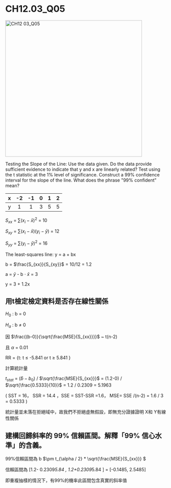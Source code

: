 # CH12.03_Q05 #

<img width="428" alt="CH12 03_Q05" src="https://github.com/user-attachments/assets/11168fe9-dcbb-46ac-b662-623354366268" />

Testing the Slope of the Line: Use the data given. Do the data provide sufficient evidence to indicate that y and x are linearly related? Test using the t statistic at the 1% level of significance. Construct a 99% confidence interval for the slope of the line. What does the phrase "99% confident" mean?

| x | -2 | -1 | 0 | 1 | 2 |
|:-:|:--:|:--:|:-:|:-:|:-:|
| y | 1  | 1  | 3 | 5 | 5 |


$S_{xx}$ = $\sum{(x_i-\bar{x})^2}$ = 10

$S_{xy}$ = $\sum{(x_i-\bar{x})(y_i-\bar{y})}$ = 12

$S_{yy}$ = $\sum{(y_i-\bar{y})^2}$ = 16


The least-squares line: y = a + bx 

b = $\frac{S_{xx}}{S_{xy}}$ = 10/12 = 1.2

a = $\bar{y}$ - b $\cdot$ $\bar{x}$ = 3

y = 3 + 1.2x



用t檢定檢定資料是否存在線性關係
---
$H_0$ : b = 0

$H_a$ : b $\ne$ 0

因 $\frac{(b-0)}{\sqrt{\frac{MSE}{S_{xx}}}}$  ~ t(n-2)

且 $\alpha$ = 0.01

RR = {t: t $\le$ -5.841 or t $\ge$ 5.841  }

計算統計量

$t_{stat}$ = $(\hat{b}-b_0)$ / $\sqrt{\frac{MSE}{S_{xx}}}$ = (1.2-0) / $\sqrt{\frac{0.5333}{10}}$ = 1.2 / 0.2309 = 5.1963

( SST = 16， SSR = 14.4 ，SSE = SST-SSR =1.6， MSE= SSE /(n-2) = 1.6 / 3 = 0.5333 )

統計量並未落在拒絕域中，故我們不拒絕虛無假設，即無充分證據證明 X和 Y有線性關係


建構回歸斜率的 99% 信賴區間。解釋「99% 信心水準」的含義。
---

99%信賴區間為 b $\pm t_{\alpha / 2} * \sqrt{\frac{MSE}{S_{xx}}} $ 

信賴區間為 [1.2- 0.2309*5.84 , 1.2+0.2309*5.84 ] = [-0.1485, 2.5485]

即重複抽樣的情況下，有99%的機率此區間包含真實的斜率值
